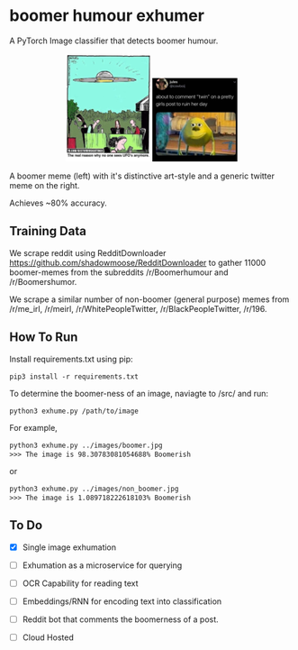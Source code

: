 # boomer humour exhumer
A PyTorch Image classifier that detects boomer humour.

<p float="left" align="middle">
  <img src="/images/boomer.jpg" width="30%" /> 
  <img src="./images/non_boomer.jpg" width="30%" />
</p>
A boomer meme (left) with it's distinctive art-style and a generic twitter meme on the right.



Achieves ~80% accuracy.

## Training Data

We scrape reddit using RedditDownloader https://github.com/shadowmoose/RedditDownloader 
to gather 11000 boomer-memes from the subreddits /r/Boomerhumour and /r/Boomershumor.

We scrape a similar number of non-boomer (general purpose) memes from /r/me_irl, /r/meirl, /r/WhitePeopleTwitter, /r/BlackPeopleTwitter, /r/196.

## How To Run

Install requirements.txt using pip:
```
pip3 install -r requirements.txt
```

To determine the boomer-ness of an image, naviagte to /src/ and run:

```
python3 exhume.py /path/to/image
```

For example,

```
python3 exhume.py ../images/boomer.jpg
>>> The image is 98.30783081054688% Boomerish
```

or 

```
python3 exhume.py ../images/non_boomer.jpg
>>> The image is 1.089718222618103% Boomerish
```


## To Do

- [x] Single image exhumation
- [ ] Exhumation as a microservice for querying
- [ ] OCR Capability for reading text
- [ ] Embeddings/RNN for encoding text into classification
- [ ] Reddit bot that comments the boomerness of a post.
- [ ] Cloud Hosted

